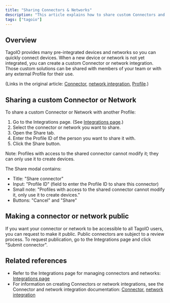 ```yaml
---
title: "Sharing Connectors & Networks"
description: "This article explains how to share custom Connectors and Networks in TagoIO, including the steps to share with another Profile and how to request a public connector for all users."
tags: ["tagoio"]
---
```


## Overview

TagoIO provides many pre-integrated devices and networks so you can quickly connect devices. When a new device or network is not yet integrated, you can create a custom Connector or network integration. Those custom solutions can be shared with members of your team or with any external Profile for their use.

(Links in the original article: [Connector](../integrations/connector-overview), [network integration](../integrations/connector-overview), [Profile](../account/profiles).)

## Sharing a custom Connector or Network

To share a custom Connector or Network with another Profile:

1. Go to the Integrations page. (See [Integrations page](../integrations/connector-overview).)
2. Select the connector or network you want to share.
3. Open the Share tab.
4. Enter the Profile ID of the person you want to share it with.
5. Click the Share button.

Note: Profiles with access to the shared connector cannot modify it; they can only use it to create devices.

<!-- Image placeholder removed for build -->

The Share modal contains:
- Title: "Share connector"
- Input: "Profile ID" (field to enter the Profile ID to share this connector)
- Small note: "Profiles with access to the shared connector cannot modify it, only use it to create devices."
- Buttons: "Cancel" and "Share"

## Making a connector or network public

If you want your connector or network to be accessible to all TagoIO users, you can request to make it public. Public connectors are subject to a review process. To request publication, go to the Integrations page and click "Submit connector".

## Related references

- Refer to the Integrations page for managing connectors and networks: [Integrations page](../integrations/connector-overview)
- For information on creating Connectors or network integrations, see the Connector and network integration documentation: [Connector](../integrations/connector-overview), [network integration](../integrations/connector-overview)